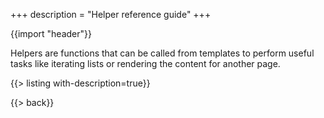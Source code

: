 +++
description = "Helper reference guide"
+++

{{import "header"}}

Helpers are functions that can be called from templates to perform useful tasks like iterating lists or rendering the content for another page.

{{> listing with-description=true}}

{{> back}}

